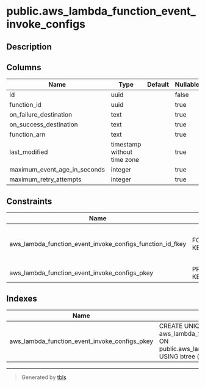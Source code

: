 # public.aws_lambda_function_event_invoke_configs

## Description

## Columns

| Name | Type | Default | Nullable | Children | Parents | Comment |
| ---- | ---- | ------- | -------- | -------- | ------- | ------- |
| id | uuid |  | false |  |  |  |
| function_id | uuid |  | true |  | [public.aws_lambda_functions](public.aws_lambda_functions.md) |  |
| on_failure_destination | text |  | true |  |  |  |
| on_success_destination | text |  | true |  |  |  |
| function_arn | text |  | true |  |  |  |
| last_modified | timestamp without time zone |  | true |  |  |  |
| maximum_event_age_in_seconds | integer |  | true |  |  |  |
| maximum_retry_attempts | integer |  | true |  |  |  |

## Constraints

| Name | Type | Definition |
| ---- | ---- | ---------- |
| aws_lambda_function_event_invoke_configs_function_id_fkey | FOREIGN KEY | FOREIGN KEY (function_id) REFERENCES aws_lambda_functions(id) ON DELETE CASCADE |
| aws_lambda_function_event_invoke_configs_pkey | PRIMARY KEY | PRIMARY KEY (id) |

## Indexes

| Name | Definition |
| ---- | ---------- |
| aws_lambda_function_event_invoke_configs_pkey | CREATE UNIQUE INDEX aws_lambda_function_event_invoke_configs_pkey ON public.aws_lambda_function_event_invoke_configs USING btree (id) |

---

> Generated by [tbls](https://github.com/k1LoW/tbls)

